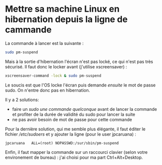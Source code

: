 # Mettre sa machine Linux en hibernation depuis la ligne de cammande

La commande à lancer est la suivante :
````bash
sudo pm-suspend
````

Mais à la sortie d'hibernation l'écran n'est pas locké, ce qui n'est pas très sécurisé. Il faut donc le locker avant (j'utilise xscreensaver) :
````bash
xscreensaver-command -lock & sudo pm-suspend
````
Le soucis est que l'OS locke l'écran puis demande *ensuite* le mot de passe sudo. On n'entre donc pas en hibernation.

Il y a 2 solutions:
* faire un *sudo une commande quelconque* avant de lancer la commande et profiter de la durée de validité du sudo pour lancer la suite
* ne pas avoir besoin de mot de passe pour cette commande

Pour la dernière solution, qui me semble plus élégante, il faut éditer le fichier */etc/sudoers* et y ajouter la ligne (pour le user jpcaruana) :
````
jpcaruana   ALL=(root) NOPASSWD:/sur/sbin/pm-suspend
````

Enfin, il faut mapper la commande sur un raccourci clavier (selon votre environement de bureau) : j'ai choisi pour ma part Ctrl+Alt+Desktop.
